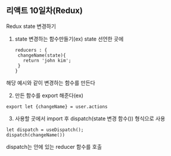 ## 리액트 10일차(Redux)  

Redux state 변경하기  

1. state 변경하는 함수만들기(ex)
state 선언한 곳에
   ```
   reducers : {
    changeName(state){
      return 'john kim';
    }
   }
해당 예시와 같이 변경하는 함수를 만든다  

2. 만든 함수를 export 해준다(ex)
```
export let {changeName} = user.actions
```

3. 사용할 곳에서 import 후 dispatch(state 변경 함수()) 형식으로 사용
```
let dispatch = useDispatch();
dispatch(changeName())
```
dispatch는 안에 있는 reducer 함수를 호출

